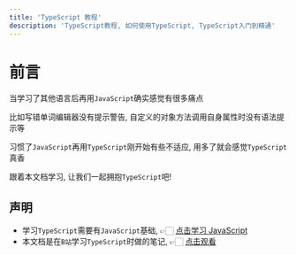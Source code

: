 ```yaml
---
title: 'TypeScript 教程'
description: 'TypeScript教程, 如何使用TypeScript, TypeScript入门到精通'
---
```


# 前言

当学习了其他语言后再用`JavaScript`确实感觉有很多痛点

比如写错单词编辑器没有提示警告, 自定义的对象方法调用自身属性时没有语法提示等

习惯了`JavaScript`再用`TypeScript`刚开始有些不适应, 用多了就会感觉`TypeScript`真香

跟着本文档学习, 让我们一起拥抱`TypeScript`吧!

## 声明

- 学习`TypeScript`需要有`JavaScript`基础, 👉🏻 [点击学习 JavaScript](/docs/frontend/js/index.md)
- 本文档是在`B站`学习`TypeScript`时做的笔记, 👉🏻 [点击观看](https://www.bilibili.com/video/BV1YS411w7Bf/)
